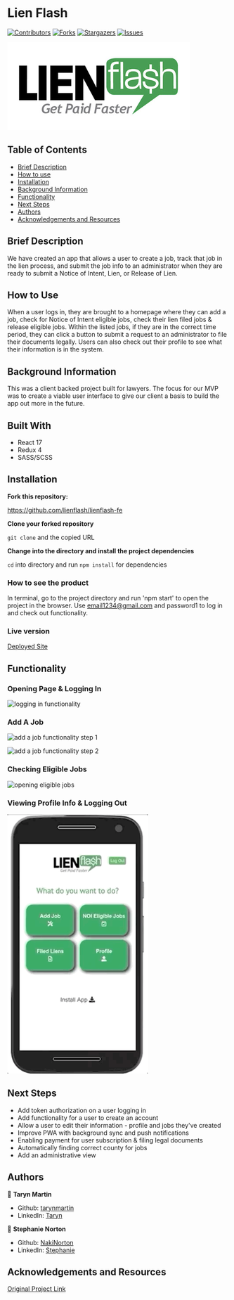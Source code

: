 # Lien Flash

[![Contributors][contributors-shield]][contributors-url]
[![Forks][forks-shield]][forks-url]
[![Stargazers][stars-shield]][stars-url]
[![Issues][issues-shield]][issues-url]


![logo](./src/assets/lienflash-logo.png)

## Table of Contents

- [Brief Description](#brief-description)
- [How to use](#how-to-use)
- [Installation](#installation)
- [Background Information](#background-information)
- [Functionality](#functionality)
- [Next Steps](#next-steps)
- [Authors](#authors)
- [Acknowledgements and Resources](#acknowledgements-and-resources)

<!-- Brief Description -->

## Brief Description
We have created an app that allows a user to create a job, track that job in the lien process, and submit the job info to an administrator when they are ready to submit a Notice of Intent, Lien, or Release of Lien.

## How to Use
When a user logs in, they are brought to a homepage where they can add a job, check for Notice of Intent eligible jobs, check their lien filed jobs & release eligible jobs. Within the listed jobs, if they are in the correct time period, they can click a button to submit a request to an administrator to file their documents legally. Users can also check out their profile to see what their information is in the system.

## Background Information
This was a client backed project built for lawyers. The focus for our MVP was to create a viable user interface to give our client a basis to build the app out more in the future.

## Built With

- React 17
- Redux 4
- SASS/SCSS

## Installation

**Fork this repository:**

https://github.com/lienflash/lienflash-fe

**Clone your forked repository**

`git clone` and the copied URL

**Change into the directory and install the project dependencies**

`cd` into directory and run `npm install` for dependencies

### How to see the product

In terminal, go to the project directory and run 'npm start' to open the project in the browser. Use email1234@gmail.com and password1 to log in and check out functionality.

### Live version

[Deployed Site](https://lienflash.herokuapp.com/)

## Functionality

### Opening Page & Logging In
![logging in functionality](./src/assets/login.gif)

### Add A Job
![add a job functionality step 1](./src/assets/add-job1.gif)

![add a job functionality step 2](./src/assets/add-job2.gif)

### Checking Eligible Jobs
![opening eligible jobs](/src/assets/eligible-jobs-details.gif)

### Viewing Profile Info & Logging Out
![going to profile and logging out](/src/assets/profile-log-out.gif)

## Next Steps
- Add token authorization on a user logging in
- Add functionality for a user to create an account
- Allow a user to edit their information - profile and jobs they've created
- Improve PWA with background sync and push notifications
- Enabling payment for user subscription & filing legal documents
- Automatically finding correct county for jobs
- Add an administrative view

## Authors

👤 **Taryn Martin**
- Github: [tarynmartin](https://github.com/tarynmartin)
- LinkedIn: [Taryn](https://www.linkedin.com/in/tarynmartin919/)

👤 **Stephanie Norton**
- Github: [NakiNorton](https://github.com/NakiNorton)
- LinkedIn: [Stephanie](https://www.linkedin.com/in/stephanie-norton-12888453/)

## Acknowledgements and Resources

[Original Project Link](https://mod4.turing.io/projects/capstone.html)

<!-- MARKDOWN LINKS & IMAGES -->

[contributors-shield]: https://img.shields.io/github/contributors/lienflash/lienflash-fe.svg?style=flat-square
[contributors-url]: https://github.com/lienflash/lienflash-fe/graphs/contributors
[forks-shield]: https://img.shields.io/github/forks/lienflash/lienflash-fe.svg?style=flat-square
[forks-url]: https://github.com/lienflash/lienflash-fe/network/members
[stars-shield]: https://img.shields.io/github/stars/lienflash/lienflash-fe.svg?style=flat-square
[stars-url]: https://github.com/lienflash/lienflash-fe/stargazers
[issues-shield]: https://img.shields.io/github/issues/lienflash/lienflash-fet.svg?style=flat-square
[issues-url]: https://github.com/lienflash/lienflash-fe/issues
